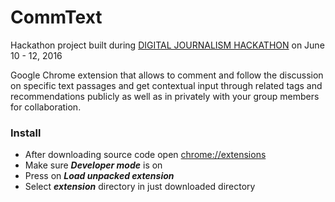 # CommText

Hackathon project built during [DIGITAL JOURNALISM HACKATHON](http://medialab-bayern.de/djhack/) on June 10 - 12, 2016

Google Chrome extension that allows to comment and follow the discussion on specific text passages and get contextual input through related tags and recommendations publicly as well as in privately with your group members for collaboration.

### Install

* After downloading source code open [chrome://extensions](chrome://extensions)
* Make sure ***Developer mode*** is on
* Press on ***Load unpacked extension***
* Select ***extension*** directory in just downloaded directory
